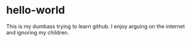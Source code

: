 # hello-world
This is my dumbass trying to learn github.
I enjoy arguing on the internet and ignoring my children.
